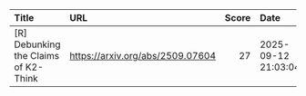 | Title                                | URL                              |   Score | Date                |
|:-------------------------------------|:---------------------------------|--------:|:--------------------|
| [R] Debunking the Claims of K2-Think | https://arxiv.org/abs/2509.07604 |      27 | 2025-09-12 21:03:04 |